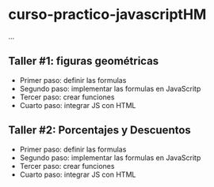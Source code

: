 # curso-practico-javascriptHM

...

## Taller #1: figuras geométricas

- Primer paso: definir las formulas
- Segundo paso: implementar las formulas en JavaScritp
- Tercer paso: crear funciones
- Cuarto paso: integrar JS con HTML

## Taller #2: Porcentajes y Descuentos

- Primer paso: definir las formulas
- Segundo paso: implementar las formulas en JavaScritp
- Tercer paso: crear funciones
- Cuarto paso: integrar JS con HTML